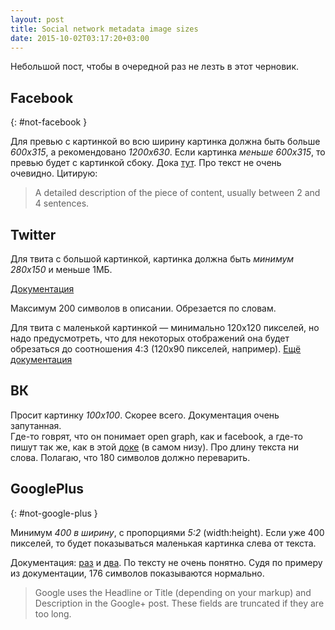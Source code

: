 ```yaml
---
layout: post
title: Social network metadata image sizes
date: 2015-10-02T03:17:20+03:00
---
```


Небольшой пост, чтобы в очередной раз не лезть в этот черновик.

## Facebook
{: #not-facebook }

Для превью с картинкой во всю ширину картинка должна быть больше 
_600х315_, а рекомендовано _1200x630_.  Если картинка _меньше 600x315_, то 
превью будет с картинкой сбоку.
Дока [тут](https://developers.facebook.com/docs/sharing/best-practices).
Про текст не очень очевидно. Цитирую:

> A detailed description of the piece of content, usually between 2 and 
> 4 sentences.

## Twitter

Для твита с большой картинкой, картинка должна быть _минимум 280x150_ 
и меньше 1МБ.

[Документация](https://dev.twitter.com/cards/types/summary-large-image)

Максимум 200 символов в описании. Обрезается по словам.

Для твита с маленькой картинкой — минимально 120x120 пикселей, но надо 
предусмотреть, что для некоторых отображений она будет обрезаться до 
соотношения 4:3 (120х90 пикселей, например).
[Ещё документация](https://dev.twitter.com/cards/types/summary)

## ВК

Просит картинку _100x100_. Скорее всего. Документация очень запутанная.  
Где-то говрят, что он понимает open graph, как и facebook, а где-то 
пишут так же, как в этой [доке](http://vk.com/pages?oid=-17680044&p=Sharing_External_Pages) (в самом низу).
Про длину текста ни слова. Полагаю, что 180 символов должно переварить.

## GooglePlus
{: #not-google-plus }

Минимум _400 в ширину_, с пропорциями _5:2_ (width:height). Если уже 400 
пикселей, то будет показываться маленькая картинка слева от текста.

Документация: 
[раз](https://developers.google.com/+/web/snippet/article-rendering) 
и [два](https://developers.google.com/+/web/snippet/).
По тексту не очень понятно. Судя по примеру из документации, 176 
символов показываются нормально.

> Google uses the Headline or Title (depending on your markup) and 
> Description in the Google+ post. These fields are truncated if they 
> are too long.
